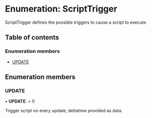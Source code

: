 # Enumeration: ScriptTrigger

ScriptTrigger defines the possible triggers to cause a script to execute.

## Table of contents

### Enumeration members

- [UPDATE](scripttrigger.md#update)

## Enumeration members

### UPDATE

• **UPDATE**: = 0

Trigger script on every update, deltatime provided as data.

